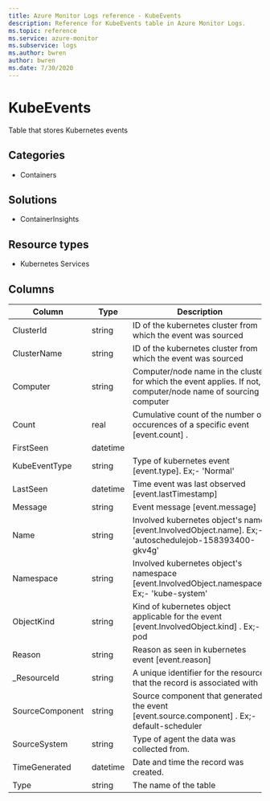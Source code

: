 ```yaml
---
title: Azure Monitor Logs reference - KubeEvents
description: Reference for KubeEvents table in Azure Monitor Logs.
ms.topic: reference
ms.service: azure-monitor
ms.subservice: logs
ms.author: bwren
author: bwren
ms.date: 7/30/2020
---
```


# KubeEvents

 Table that stores Kubernetes events 

## Categories

- Containers
## Solutions

- ContainerInsights
## Resource types

- Kubernetes Services




## Columns

|Column|Type|Description|
|---|---|---|
|ClusterId|string|ID of the kubernetes cluster from which the event was sourced|
|ClusterName|string|ID of the kubernetes cluster from which the event was sourced|
|Computer|string|Computer/node name in the cluster for which the event applies. If not, computer/node name of sourcing computer|
|Count|real|Cumulative count of the number of occurences of a specific event [event.count] .|
|FirstSeen|datetime||
|KubeEventType|string|Type of kubernetes event [event.type]. Ex;- 'Normal' |
|LastSeen|datetime|Time event was last observed [event.lastTimestamp]|
|Message|string|Event message [event.message]|
|Name|string|Involved kubernetes object's name [event.InvolvedObject.name]. Ex;- 'autoschedulejob-158393400-gkv4g'|
|Namespace|string|Involved kubernetes object's namespace [event.InvolvedObject.namespace]. Ex;- 'kube-system'|
|ObjectKind|string|Kind of kubernetes object applicable for the event [event.InvolvedObject.kind] . Ex;- pod|
|Reason|string|Reason as seen in kubernetes event [event.reason]|
|_ResourceId|string|A unique identifier for the resource that the record is associated with|
|SourceComponent|string|Source component that generated the event [event.source.component] . Ex;- default-scheduler|
|SourceSystem|string|Type of agent the data was collected from. |
|TimeGenerated|datetime|Date and time the record was created.|
|Type|string|The name of the table|
